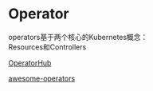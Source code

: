 # Operator

operators基于两个核心的Kubernetes概念：  
Resources和Controllers

[OperatorHub](https://www.operatorhub.io)

[awesome-operators](https://github.com/operator-framework/awesome-operators)


